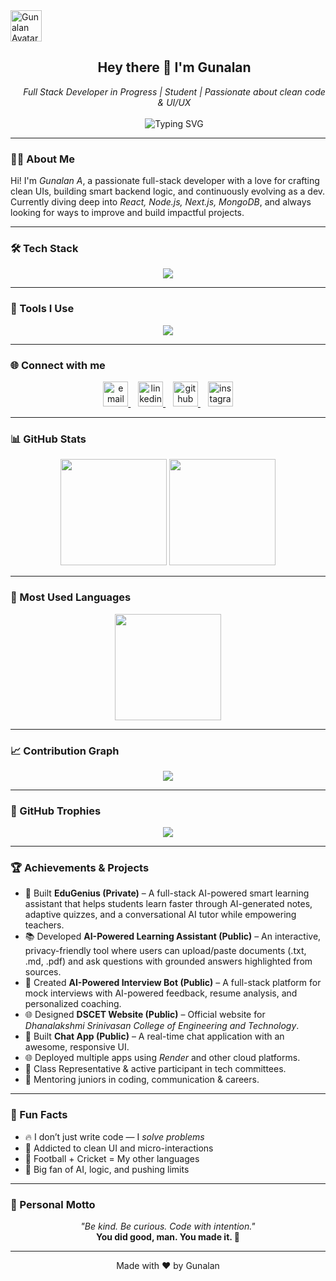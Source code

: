 <!-- Header -->
<div>
  <div align="left">
    <img src="assets/avatar.png" alt="Gunalan Avatar" width="50" />
  </div>

  <div align="center" style="display: inline-block; vertical-align: top; max-width: 500px; margin-left: 20px;">
    <h2>Hey there 👋 I'm Gunalan </h2>
    <i>Full Stack Developer in Progress | Student | Passionate about clean code & UI/UX</i><br><br>
    <img src="https://readme-typing-svg.demolab.com?font=Fira+Code&pause=1000&center=false&width=400&lines=Building+with+MERN+%7C+Next.js;Always+Learning+Something+New+%F0%9F%92%AB;Let's+Connect+%26+Code+Together+%F0%9F%94%A5" alt="Typing SVG" />
  </div>
</div>

---

### 👨‍💻 About Me

Hi! I'm *Gunalan A*, a passionate full-stack developer with a love for crafting clean UIs, building smart backend logic, and continuously evolving as a dev.  
Currently diving deep into *React, Node.js, Next.js, MongoDB*, and always looking for ways to improve and build impactful projects.

---

### 🛠 Tech Stack

<p align="center">
  <img src="https://skillicons.dev/icons?i=html,css,js,tailwind,react,nodejs,express,mongodb,nextjs,python&theme=dark" />
</p>

---

### 🔧 Tools I Use

<p align="center">
  <img src="https://skillicons.dev/icons?i=git,github,vscode,figma,canva&theme=dark" />
</p>

---

### 🌐 Connect with me

<p align="center">
  <a href="mailto:yourmail@gmail.com" target="_blank">
    <img src="https://skillicons.dev/icons?i=gmail" height="40" alt="email" />
  </a>
  &nbsp;&nbsp;
  <a href="https://www.linkedin.com/in/your-linkedin/" target="_blank">
    <img src="https://skillicons.dev/icons?i=linkedin" height="40" alt="linkedin" />
  </a>
  &nbsp;&nbsp;
  <a href="https://github.com/yourgithub" target="_blank">
    <img src="https://skillicons.dev/icons?i=github" height="40" alt="github" />
  </a>
  &nbsp;&nbsp;
  <a href="https://www.instagram.com/yourinstagram/" target="_blank">
    <img src="https://skillicons.dev/icons?i=instagram" height="40" alt="instagram" />
  </a>
</p>

---

### 📊 GitHub Stats 

<p align="center">
  <img src="https://github-readme-stats.vercel.app/api?username=yourgithub&show_icons=true&theme=tokyonight&border_radius=10&title_color=ffffff&icon_color=79ff97" height="170" />
  <img src="https://github-readme-streak-stats.herokuapp.com?user=yourgithub&theme=tokyonight&hide_border=false&date_format=M%20j%5B%2C%20Y%5D" height="170"/>
</p>

---

### 🧠 Most Used Languages
<p align="center">
  <img src="https://github-readme-stats.vercel.app/api/top-langs/?username=yourgithub&layout=compact&theme=tokyonight&langs_count=8&border_radius=10&title_color=ffffff&icon_color=79ff97" height="170" />
</p>

---

### 📈 Contribution Graph

<p align="center">
  <img src="https://github-readme-activity-graph.vercel.app/graph?username=yourgithub&theme=tokyo-night&area=true&hide_border=false&radius=10" />
</p>

---

### 🧩 GitHub Trophies

<p align="center">
  <img src="https://github-profile-trophy.vercel.app/?username=yourgithub&theme=algolia&column=7&no-frame=true" />
</p>

---

### 🏆 Achievements & Projects

- 🚀 Built **EduGenius (Private)** – A full-stack AI-powered smart learning assistant that helps students learn faster through AI-generated notes, adaptive quizzes, and a conversational AI tutor while empowering teachers.  
- 📚 Developed **AI-Powered Learning Assistant (Public)** – An interactive, privacy-friendly tool where users can upload/paste documents (.txt, .md, .pdf) and ask questions with grounded answers highlighted from sources.  
- 🤖 Created **AI-Powered Interview Bot (Public)** – A full-stack platform for mock interviews with AI-powered feedback, resume analysis, and personalized coaching.  
- 🌐 Designed **DSCET Website (Public)** – Official website for *Dhanalakshmi Srinivasan College of Engineering and Technology*.  
- 💬 Built **Chat App (Public)** – A real-time chat application with an awesome, responsive UI.  
- 🌐 Deployed multiple apps using *Render* and other cloud platforms.  
- 🥇 Class Representative & active participant in tech committees.  
- 💬 Mentoring juniors in coding, communication & careers.  

---

### 🎯 Fun Facts

- 🔥 I don’t just write code — I *solve problems*  
- 🧩 Addicted to clean UI and micro-interactions  
- 🏏 Football + Cricket = My other languages  
- 🤖 Big fan of AI, logic, and pushing limits  

---

### 💬 Personal Motto

<p align="center">
  <i>"Be kind. Be curious. Code with intention."</i><br />
  <b>You did good, man. You made it. 🚀</b>
</p>

---

<p align="center">
  Made with ❤ by Gunalan
</p>
